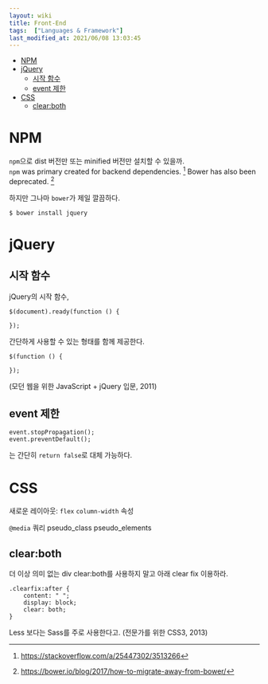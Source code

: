 ```yaml
---
layout: wiki 
title: Front-End
tags:  ["Languages & Framework"]
last_modified_at: 2021/06/08 13:03:45
---
```


<!-- TOC -->

- [NPM](#npm)
- [jQuery](#jquery)
    - [시작 함수](#시작-함수)
    - [event 제한](#event-제한)
- [CSS](#css)
    - [clear:both](#clearboth)

<!-- /TOC -->

# NPM
`npm`으로 dist 버전만 또는 minified 버전만 설치할 수 있을까.  
`npm` was primary created for backend dependencies. [^fn-npm] Bower has also been deprecated. [^fn-bower]

[^fn-npm]: <https://stackoverflow.com/a/25447302/3513266>
[^fn-bower]: <https://bower.io/blog/2017/how-to-migrate-away-from-bower/>

하지만 그나마 `bower`가 제일 깔끔하다.
```console
$ bower install jquery
```

# jQuery
## 시작 함수
jQuery의 시작 함수,
```
$(document).ready(function () {

});
```
간단하게 사용할 수 있는 형태를 함께 제공한다.
```
$(function () {

});
```
(모던 웹을 위한 JavaScript + jQuery 입문, 2011)

## event 제한
```
event.stopPropagation();
event.preventDefault();
```
는 간단히 `return false`로 대체 가능하다.

# CSS

새로운 레이아웃: `flex`
`column-width` 속성

`@media` 쿼리
pseudo_class
pseudo_elements

## clear:both
더 이상 의미 없는 div clear:both를 사용하지 말고 아래 clear fix 이용하라.
```
.clearfix:after {
	content: " ";
	display: block;
	clear: both;
}
```

Less 보다는 Sass를 주로 사용한다고. (전문가를 위한 CSS3, 2013)
